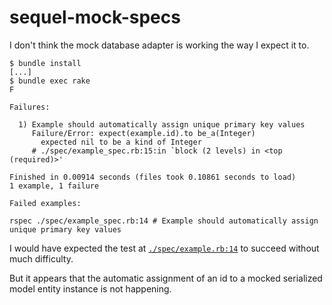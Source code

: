 # sequel-mock-specs

I don't think the mock database adapter is working the way I expect it to.

```
$ bundle install
[...]
$ bundle exec rake
F

Failures:

  1) Example should automatically assign unique primary key values
     Failure/Error: expect(example.id).to be_a(Integer)
       expected nil to be a kind of Integer
     # ./spec/example_spec.rb:15:in `block (2 levels) in <top (required)>'

Finished in 0.00914 seconds (files took 0.10861 seconds to load)
1 example, 1 failure

Failed examples:

rspec ./spec/example_spec.rb:14 # Example should automatically assign unique primary key values
```

I would have expected the test at [`./spec/example.rb:14`](https://github.com/nelsnelson/sequel-mock-specs/blob/main/spec/example_spec.rb#L14) to succeed without much difficulty.

But it appears that the automatic assignment of an id to a mocked
serialized model entity instance is not happening.
